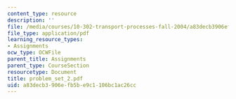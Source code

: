 ```yaml
---
content_type: resource
description: ''
file: /media/courses/10-302-transport-processes-fall-2004/a83decb3906efb5be9c1106bc1ac26cc_problem_set_2.pdf
file_type: application/pdf
learning_resource_types:
- Assignments
ocw_type: OCWFile
parent_title: Assignments
parent_type: CourseSection
resourcetype: Document
title: problem_set_2.pdf
uid: a83decb3-906e-fb5b-e9c1-106bc1ac26cc
---
```

